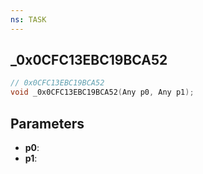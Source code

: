 ```yaml
---
ns: TASK
---
```

## _0x0CFC13EBC19BCA52

```c
// 0x0CFC13EBC19BCA52
void _0x0CFC13EBC19BCA52(Any p0, Any p1);
```

## Parameters
* **p0**:
* **p1**:
